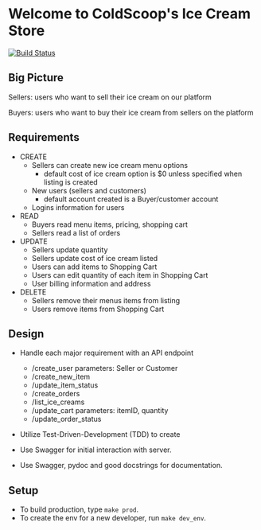 # Welcome to ColdScoop's Ice Cream Store

[![Build Status](https://app.travis-ci.com/ColdScoop/ice-cream-store.svg?branch=main)](https://app.travis-ci.com/ColdScoop/ice-cream-store)

## Big Picture
Sellers: users who want to sell their ice cream on our platform

Buyers: users who want to buy their ice cream from sellers on the platform


## Requirements
- CREATE
  - Sellers can create new ice cream menu options
    - default cost of ice cream option is $0 unless specified when listing is created
  - New users (sellers and customers)
    - default account created is a Buyer/customer account
  - Logins information for users
- READ
  - Buyers read menu items, pricing, shopping cart
  - Sellers read a list of orders
- UPDATE
  - Sellers update quantity
  - Sellers update cost of ice cream listed
  - Users can add items to Shopping Cart
  - Users can edit quantity of each item in Shopping Cart
  - User billing information and address
- DELETE
  - Sellers remove their menus items from listing
  - Users remove items from Shopping Cart

## Design 

- Handle each major requirement with an API endpoint
  - /create_user parameters: Seller or Customer
  - /create_new_item
  - /update_item_status
  - /create_orders
  - /list_ice_creams
  - /update_cart parameters: itemID, quantity
  - /update_order_status

- Utilize Test-Driven-Development (TDD) to create 
- Use Swagger for initial interaction with server.
- Use Swagger, pydoc and good docstrings for documentation.

## Setup

- To build production, type `make prod`.
- To create the env for a new developer, run `make dev_env`.
